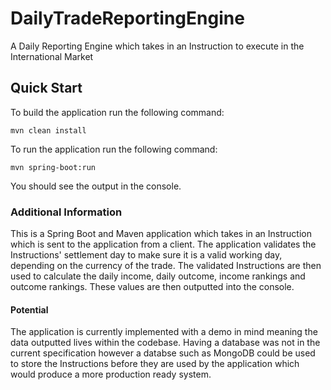 # DailyTradeReportingEngine
A Daily Reporting Engine which takes in an Instruction to execute in the International Market

## Quick Start

To build the application run the following command:

```
mvn clean install
```

To run the application run the following command: 

```
mvn spring-boot:run
```

You should see the output in the console.

### Additional Information

This is a Spring Boot and Maven application which takes in an Instruction which is sent to the application from a client.
The application validates the Instructions' settlement day to make sure it is a valid working day, depending on the currency of the trade.
The validated Instructions are then used to calculate the daily income, daily outcome, income rankings and outcome rankings.
These values are then outputted into the console.

#### Potential

The application is currently implemented with a demo in mind meaning the data outputted lives within the codebase.
Having a database was not in the current specification however a databse such as MongoDB could be used to store the Instructions before they are
used by the application which would produce a more production ready system.

